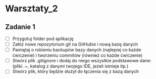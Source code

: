 # Warsztaty_2
## Zadanie 1
- [ ] Przygotuj folder pod aplikację
- [ ] Załóż nowe repozytorium git na GitHubie i nową bazę danych
- [ ] Pamiętaj o robieniu backupów bazy danych (najlepiej co każde ćwiczenie) i tworzeniu commitów (również co każde ćwiczenie)
- [ ] Stwórz plik .gitignore i dodaj do niego wszystkie podstawowe dane: (pliki *.*~, katalog z danymi twojego IDE, jeżeli istnieje itp.)
- [ ] Stwórz plik, który będzie służył do łączenia się z bazą danych

